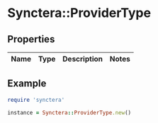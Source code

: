 # Synctera::ProviderType

## Properties

| Name | Type | Description | Notes |
| ---- | ---- | ----------- | ----- |

## Example

```ruby
require 'synctera'

instance = Synctera::ProviderType.new()
```

